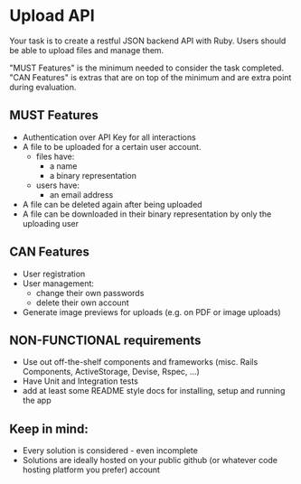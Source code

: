# Upload API

Your task is to create a restful JSON backend API with Ruby. 
Users should be able to upload files and manage them.

"MUST Features" is the minimum needed to consider the task completed.
"CAN Features" is extras that are on top of the minimum and are extra point during evaluation. 

## MUST Features

* Authentication over API Key for all interactions
* A file to be uploaded for a certain user account. 
  * files have:
    * a name
    * a binary representation
  * users have:
    * an email address
* A file can be deleted again after being uploaded
* A file can be downloaded in their binary representation by only the uploading user

## CAN Features     

* User registration
* User management:
  * change their own passwords
  * delete their own account
* Generate image previews for uploads (e.g. on PDF or image uploads)

## NON-FUNCTIONAL requirements

* Use out off-the-shelf components and frameworks (misc. Rails Components, ActiveStorage, Devise, Rspec, …)
* Have Unit and Integration tests
* add at least some README style docs for installing, setup and running the app 

## Keep in mind:

* Every solution is considered - even incomplete
* Solutions are ideally hosted on your public github (or whatever code hosting platform you prefer) account
